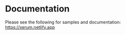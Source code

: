 # Documentation
Please see the following for samples and documentation:<br />
https://xerum.netlify.app